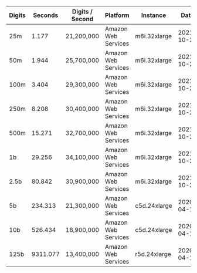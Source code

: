 | Digits | Seconds | Digits / Second | Platform | Instance | Date | Files |
| ------ | ------- | --------------- | -------- | -------- | ---- | ----- |
| 25m | 1.177 | 21,200,000 | Amazon Web Services | m6i.32xlarge | 2021-10-29 | [cfg](../Amazon%20Web%20Services/m6i.32xlarge/Gauss%20%5BAGM%5D/Gauss%20-%2020211029-155319.cfg) [out](../Amazon%20Web%20Services/m6i.32xlarge/Gauss%20%5BAGM%5D/Gauss%20-%2020211029-155319.out) [txt](../Amazon%20Web%20Services/m6i.32xlarge/Gauss%20%5BAGM%5D/Gauss%20-%2020211029-155319.txt) |
| 50m | 1.944 | 25,700,000 | Amazon Web Services | m6i.32xlarge | 2021-10-29 | [cfg](../Amazon%20Web%20Services/m6i.32xlarge/Gauss%20%5BAGM%5D/Gauss%20-%2020211029-163735.cfg) [out](../Amazon%20Web%20Services/m6i.32xlarge/Gauss%20%5BAGM%5D/Gauss%20-%2020211029-163735.out) [txt](../Amazon%20Web%20Services/m6i.32xlarge/Gauss%20%5BAGM%5D/Gauss%20-%2020211029-163735.txt) |
| 100m | 3.404 | 29,300,000 | Amazon Web Services | m6i.32xlarge | 2021-10-29 | [cfg](../Amazon%20Web%20Services/m6i.32xlarge/Gauss%20%5BAGM%5D/Gauss%20-%2020211029-163744.cfg) [out](../Amazon%20Web%20Services/m6i.32xlarge/Gauss%20%5BAGM%5D/Gauss%20-%2020211029-163744.out) [txt](../Amazon%20Web%20Services/m6i.32xlarge/Gauss%20%5BAGM%5D/Gauss%20-%2020211029-163744.txt) |
| 250m | 8.208 | 30,400,000 | Amazon Web Services | m6i.32xlarge | 2021-10-29 | [cfg](../Amazon%20Web%20Services/m6i.32xlarge/Gauss%20%5BAGM%5D/Gauss%20-%2020211029-163815.cfg) [out](../Amazon%20Web%20Services/m6i.32xlarge/Gauss%20%5BAGM%5D/Gauss%20-%2020211029-163815.out) [txt](../Amazon%20Web%20Services/m6i.32xlarge/Gauss%20%5BAGM%5D/Gauss%20-%2020211029-163815.txt) |
| 500m | 15.271 | 32,700,000 | Amazon Web Services | m6i.32xlarge | 2021-10-29 | [cfg](../Amazon%20Web%20Services/m6i.32xlarge/Gauss%20%5BAGM%5D/Gauss%20-%2020211029-175752.cfg) [out](../Amazon%20Web%20Services/m6i.32xlarge/Gauss%20%5BAGM%5D/Gauss%20-%2020211029-175752.out) [txt](../Amazon%20Web%20Services/m6i.32xlarge/Gauss%20%5BAGM%5D/Gauss%20-%2020211029-175752.txt) |
| 1b | 29.256 | 34,100,000 | Amazon Web Services | m6i.32xlarge | 2021-10-29 | [cfg](../Amazon%20Web%20Services/m6i.32xlarge/Gauss%20%5BAGM%5D/Gauss%20-%2020211029-175825.cfg) [out](../Amazon%20Web%20Services/m6i.32xlarge/Gauss%20%5BAGM%5D/Gauss%20-%2020211029-175825.out) [txt](../Amazon%20Web%20Services/m6i.32xlarge/Gauss%20%5BAGM%5D/Gauss%20-%2020211029-175825.txt) |
| 2.5b | 80.842 | 30,900,000 | Amazon Web Services | m6i.32xlarge | 2021-10-29 | [cfg](../Amazon%20Web%20Services/m6i.32xlarge/Gauss%20%5BAGM%5D/Gauss%20-%2020211029-213931.cfg) [out](../Amazon%20Web%20Services/m6i.32xlarge/Gauss%20%5BAGM%5D/Gauss%20-%2020211029-213931.out) [txt](../Amazon%20Web%20Services/m6i.32xlarge/Gauss%20%5BAGM%5D/Gauss%20-%2020211029-213931.txt) |
| 5b | 234.313 | 21,300,000 | Amazon Web Services | c5d.24xlarge | 2020-04-18 | [cfg](../Amazon%20Web%20Services/c5d.24xlarge/Gauss%20%5BAGM%5D/Gauss%20-%2020200418-175724.cfg) [out](../Amazon%20Web%20Services/c5d.24xlarge/Gauss%20%5BAGM%5D/Gauss%20-%2020200418-175724.out) [txt](../Amazon%20Web%20Services/c5d.24xlarge/Gauss%20%5BAGM%5D/Gauss%20-%2020200418-175724.txt) |
| 10b | 526.434 | 18,900,000 | Amazon Web Services | c5d.24xlarge | 2020-04-18 | [cfg](../Amazon%20Web%20Services/c5d.24xlarge/Gauss%20%5BAGM%5D/Gauss%20-%2020200418-180638.cfg) [out](../Amazon%20Web%20Services/c5d.24xlarge/Gauss%20%5BAGM%5D/Gauss%20-%2020200418-180638.out) [txt](../Amazon%20Web%20Services/c5d.24xlarge/Gauss%20%5BAGM%5D/Gauss%20-%2020200418-180638.txt) |
| 125b | 9311.077 | 13,400,000 | Amazon Web Services | r5d.24xlarge | 2020-04-19 | [cfg](../Amazon%20Web%20Services/r5d.24xlarge/Gauss%20%5BAGM%5D/Gauss%20-%2020200419-162847.cfg) [out](../Amazon%20Web%20Services/r5d.24xlarge/Gauss%20%5BAGM%5D/Gauss%20-%2020200419-162847.out) [txt](../Amazon%20Web%20Services/r5d.24xlarge/Gauss%20%5BAGM%5D/Gauss%20-%2020200419-162847.txt) |
